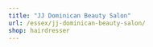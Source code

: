 ```yaml
---
title: "JJ Dominican Beauty Salon"
url: /essex/jj-dominican-beauty-salon/
shop: hairdresser
---
```

